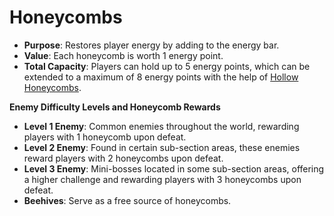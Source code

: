 # Honeycombs

- **Purpose**: Restores player energy by adding to the energy bar.
- **Value**: Each honeycomb is worth 1 energy point.
- **Total Capacity**: Players can hold up to 5 energy points, which can be extended to a maximum of 8 energy points with the help of [Hollow Honeycombs](./hollow-honeycombs.md).

**Enemy Difficulty Levels and Honeycomb Rewards**

- **Level 1 Enemy**: Common enemies throughout the world, rewarding players with 1 honeycomb upon defeat.
- **Level 2 Enemy**: Found in certain sub-section areas, these enemies reward players with 2 honeycombs upon defeat.
- **Level 3 Enemy**: Mini-bosses located in some sub-section areas, offering a higher challenge and rewarding players with 3 honeycombs upon defeat.
- **Beehives**: Serve as a free source of honeycombs.
